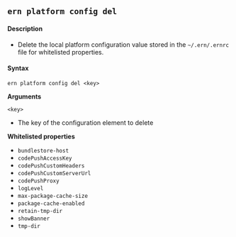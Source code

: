 ## `ern platform config del`

#### Description

* Delete the local platform configuration value stored in the `~/.ern/.ernrc` file for whitelisted properties.  

#### Syntax

`ern platform config del <key>`

**Arguments**

`<key>`

* The key of the configuration element to delete

**Whitelisted properties**

- `bundlestore-host`
- `codePushAccessKey`
- `codePushCustomHeaders`
- `codePushCustomServerUrl`
- `codePushProxy`
- `logLevel` 
- `max-package-cache-size`
- `package-cache-enabled`
- `retain-tmp-dir` 
- `showBanner`  
- `tmp-dir`  